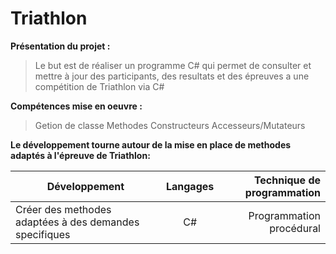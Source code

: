 # Triathlon
  **Présentation du projet :**
>Le but est de réaliser un programme C# qui permet de consulter et mettre à jour des participants, des resultats et des épreuves a une compétition de Triathlon via C#

**Compétences mise en oeuvre :**
  >Getion de classe
  >Methodes
  >Constructeurs
  >Accesseurs/Mutateurs

**Le développement tourne autour de la mise en place de methodes adaptés à l'épreuve de Triathlon:**

|Développement                                         |Langages |Technique de programmation                           |
|------------------------------------------------------|:-------:|----------------------------------------------------:|
|Créer des methodes adaptées à des demandes specifiques |C#      |Programmation procédural                             |
